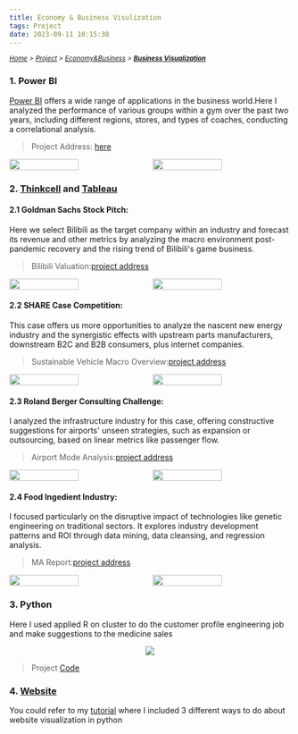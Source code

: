```yaml
---
title: Economy & Business Visulization
tags: Project
date: 2023-09-11 10:15:38
---
```

*<small>[Home](/Home/index.html) > [Project](/tags/Project/index.html) > [Economy&Business](/2023/09/11/Project/Economy/Economy/index.html) > **[Business Visualization](/2023/09/11/Project/Economy/Business-Visualization/index.html)</small>***
<style>
.image-container {
        display: flex;
        justify-content: space-between; /* 让图片均匀分布在一行中 */
        position: relative;
        hover ~ img {
        filter: blur(100000px); /* 鼠标碰到按钮后，图片变模糊 */
        }
    }
</style>

<h3 id="power-bi-section">1. Power BI</h3>

[Power BI](https://www.microsoft.com/en-us/power-platform/products/power-bi/) offers a wide range of applications in the business world.Here I analyzed the performance of various groups within a gym over the past two years, including different regions, stores, and types of coaches, conducting a correlational analysis.
> Project Address: [here](/zip/Business-Visualization-Case.pbix)


<div style="display: flex; justify-content: center;">
    <img src="https://s2.loli.net/2024/01/05/Vu9eGUZYsjSXn1E.png" style="width: 50%; height: auto; margin-right: 10px;">
    <img src="https://s2.loli.net/2024/01/05/igIpwYW7R9EXqHO.png" style="width: 50%; height: auto;">
</div>

### 2. [Thinkcell](https://www.think-cell.com/en) and [Tableau](https://www.tableau.com/en-gb)

<h4 id="tableau-section">2.1 Goldman Sachs Stock Pitch:</h4> 
Here we select Bilibili as the target company within an industry and forecast its revenue and other metrics by analyzing the macro environment post-pandemic recovery and the rising trend of Bilibili's game business.

> Bilibili Valuation:[project address](/pdf/Group6_BILI_Stock_Pitch.pdf)

<div style="display: flex; justify-content: center;">
    <img src="https://s2.loli.net/2024/01/05/cYTeUGmha5yONR7.png" style="width: 50%; height: auto; margin-right: 10px;">
    <img src="https://s2.loli.net/2024/01/05/grAUdcLNnChQkJf.png" style="width: 50%; height: auto;">
</div>

#### 2.2 SHARE Case Competition:
This case offers us more opportunities to analyze the nascent new energy industry and the synergistic effects with upstream parts manufacturers, downstream B2C and B2B consumers, plus internet companies.
> Sustainable Vehicle Macro Overview:[project address](/zip/ShARE-Sustainable-vehicle-development.pdf)

<div style="display: flex; justify-content: center;">
    <img src="https://s2.loli.net/2024/01/05/Xc9m7HNvzpPZ4h2.png" style="width: 50%; height: auto; margin-right: 10px;">
    <img src="https://s2.loli.net/2024/01/05/oxBV7ZkjNPuDzG3.png" style="width: 50%; height: auto;">
</div>
 
<h4 id="thinkcell-section">2.3 Roland Berger Consulting Challenge:</h4> 
I analyzed the infrastructure industry for this case, offering constructive suggestions for airports' unseen strategies, such as expansion or outsourcing, based on linear metrics like passenger flow.

> Airport Mode Analysis:[project address](/zip/Airport-Planning-Roland-Berger-Challenge.pdf)

<div style="display: flex; justify-content: center;">
    <img src="https://s2.loli.net/2024/01/05/QPy4bhzenGOaVsE.png" style="width: 50%; height: auto; margin-right: 10px;">
    <img src="https://s2.loli.net/2024/01/05/Ng1PesoS7zwmFBD.png" style="width: 50%; height: auto;">
</div>

#### 2.4 Food Ingedient Industry:
I focused particularly on the disruptive impact of technologies like genetic engineering on traditional sectors. It explores industry development patterns and ROI through data mining, data cleansing, and regression analysis.
> MA Report:[project address](/zip/Food-Ingredient-MA-targeted-Report.pdf)

<div style="display: flex; justify-content: center;">
    <img src="https://s2.loli.net/2024/01/05/ohsc5bfn3BQCySX.png" style="width: 50%; height: auto; margin-right: 10px;">
    <img src="https://s2.loli.net/2024/01/05/w9lSQCxdGRfvhN4.png" style="width: 50%; height: auto;">
</div>

### 3. Python
Here I used applied R on cluster to do the customer profile engineering job and make suggestions to the medicine sales
<div style="display: flex; justify-content: center; align-items: center;">
    <img src="https://s2.loli.net/2024/01/07/hTAWm43S7daYowL.jpg" style="max-width: 50%; height: auto;">
</div>

> Project [Code](https://drive.google.com/file/d/113H0X4zxGXa93fTv2rb60Ar2lkD9SN-s/view?usp=sharing)

### 4. [Website](https://www.founderjar.com/best-data-visualization-tools/)
You could refer to my [tutorial](/2023/09/11/Interview/CS-Tutorial/index.html) where I included 3 different ways to do about website visualization in python 





